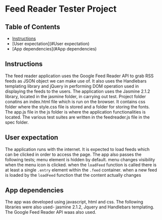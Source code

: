 # Feed Reader Tester Project

## Table of Contents

* [Instructions](#instructions)
* [User expectation](#User expectation)
* [App dependencies](#App dependencies)

## Instructions

The feed reader application uses the Google Feed Reader API to grab RSS feeds as JSON object we can make use of. It also uses the Handlebars templating library and jQuery in performing DOM operation used in displaying the feeds to the users. The application uses the Jasmine 2.1.2 library, located in the jasmine folder, in carrying out test. Project folder conatins an index.html file which is run on the browser. It contains css folder where the style.css file is stored and a folder for storing the fonts. The app.js file in the js folder is where the application functionalities is located. The various test suites are written in the feedreader.js file in the spec folder.

## User expectation

The application runs with the internet. It is expected to load feeds which can be clicked in order to access the page. The app also passes the following tests;
menu element is hidden by default.
menu changes visibility when the menu icon is clicked.
when the `loadFeed` function is called there is at least a single `.entry` element within the `.feed` container.
when a new feed is loaded by the `loadFeed` function that the content actually changes

## App dependencies

The app was developed using javascript, html and css. The following libraries were also used- jasmine 2.1.2, Jquery and Handlebars templating. The  Google Feed Reader API waas also used.
